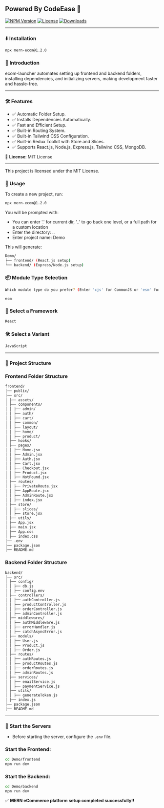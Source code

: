 ## Powered By CodeEase 🚀

[![NPM Version](https://img.shields.io/npm/v/ecom-launcher.svg)](https://www.npmjs.com/package/mern-ecom)
[![License](https://img.shields.io/npm/l/ecom-launcher.svg)](https://github.com/Hrithik450/mern-ecom/blob/main/LICENSE)
[![Downloads](https://img.shields.io/npm/dm/ecom-launcher.svg)](https://www.npmjs.com/package/ecom-launcher)

---

### ⬇️ Installation

```sh
npx mern-ecom@1.2.0
```

### 🚀 Introduction

ecom-launcher automates setting up frontend and backend folders, installing dependencies, and initializing servers, making development faster and hassle-free.

---

### 🛠 Features

- ✅ Automatic Folder Setup.
- ✅ Installs Dependencies Automatically.
- ✅ Fast and Efficient Setup.
- ✅ Built-in Routing System.
- ✅ Built-in Tailwind CSS Configuration.
- ✅ Built-in Redux Toolkit with Store and Slices.
- ✅ Supports React.js, Node.js, Express.js, Tailwind CSS, MongoDB.

📜 **License**: MIT License

---

This project is licensed under the MIT License.

### 🎯 Usage

To create a new project, run:

```sh
npx mern-ecom@1.2.0
```

You will be prompted with:

- You can enter '.' for current dir, '..' to go back one level, or a full path for a custom location
- Enter the directory: ..
- Enter project name: Demo

This will generate:

```sh
Demo/
├── frontend/ (React.js setup)
└── backend/ (Express/Node.js setup)
```

### 📦 Module Type Selection

```sh
Which module type do you prefer? (Enter 'cjs' for CommonJS or 'esm' for ES Module):
```

```sh
esm
```

### 🎨 Select a Framework

```sh
React
```

### 🛠 Select a Variant

```sh
JavaScript
```

---

### 📂 Project Structure

### **Frontend Folder Structure**

```sh
frontend/
│── public/
│── src/
│ ├── assets/
│ ├── components/
│ │ ├── admin/
│ │ ├── auth/
│ │ ├── cart/
│ │ ├── common/
│ │ ├── layout/
│ │ ├── home/
│ │ ├── product/
│ ├── hooks/
│ ├── pages/
│ │ ├── Home.jsx
│ │ ├── Admin.jsx
│ │ ├── Auth.jsx
│ │ ├── Cart.jsx
│ │ ├── Checkout.jsx
│ │ ├── Product.jsx
│ │ ├── NotFound.jsx
│ ├── routes/
│ │ ├── PrivateRoute.jsx
│ │ ├── AppRoute.jsx
│ │ ├── AdminRoute.jsx
│ │ ├── index.jsx
│ ├── store/
│ │ ├── slices/
│ │ ├── store.jsx
│ ├── utils/
│ ├── App.jsx
│ ├── main.jsx
│ ├── App.css
│ ├── index.css
│── .env
│── package.json
│── README.md
```

### **Backend Folder Structure**

```sh
backend/
│── src/
│ ├── config/
│ │ ├── db.js
│ │ ├── config.env
│ ├── controllers/
│ │ ├── authController.js
│ │ ├── productController.js
│ │ ├── orderController.js
│ │ ├── adminController.js
│ ├── middlewares/
│ │ ├── authMiddleware.js
│ │ ├── errorHandler.js
│ │ ├── catchAsyncError.js
│ ├── models/
│ │ ├── User.js
│ │ ├── Product.js
│ │ ├── Order.js
│ ├── routes/
│ │ ├── authRoutes.js
│ │ ├── productRoutes.js
│ │ ├── orderRoutes.js
│ │ ├── adminRoutes.js
│ ├── services/
│ │ ├── emailService.js
│ │ ├── paymentService.js
│ ├── utils/
│ │ ├── generateToken.js
│ ├── index.js
│── package.json
│── README.md
```

---

### 🚀 Start the Servers

- Before starting the server, configure the `.env` file.

### Start the Frontend:

```sh
cd Demo/frontend
npm run dev
```

### Start the Backend:

```sh
cd Demo/backend
npm run dev
```

✅ **MERN eCommerce platform setup completed successfully!!**
